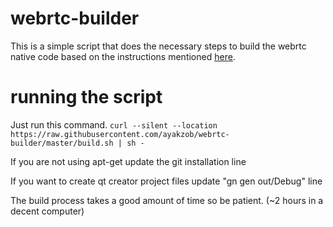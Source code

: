 # webrtc-builder
This is a simple script that does the necessary steps to build the webrtc native code based on the instructions mentioned [here](https://webrtc.org/native-code/development/).

# running the script
Just run this command. `curl --silent --location https://raw.githubusercontent.com/ayakzob/webrtc-builder/master/build.sh | sh -`

If you are not using apt-get update the git installation line

If you want to create qt creator project files update "gn gen out/Debug" line

The build process takes a good amount of time so be patient. (~2 hours in a decent computer)







